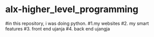 ﻿# alx-higher_level_programming
 #in this repository, i was doing python.
#1.my websites
#2. my smart features
#3. front end ujanja
#4. back end ujangja

